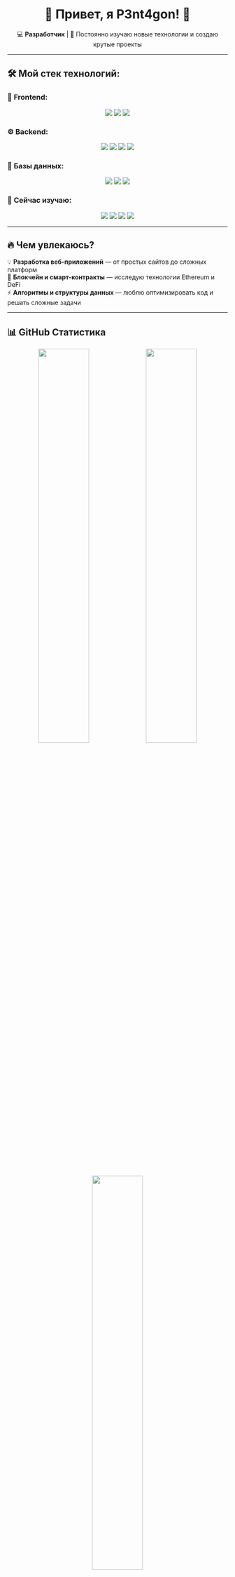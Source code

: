 <h1 align="center">🚀 Привет, я P3nt4gon! 👋</h1>

<p align="center">
  💻 <strong>Разработчик</strong> | 🎯 Постоянно изучаю новые технологии и создаю крутые проекты  
</p>

---

## 🛠️ Мой стек технологий:
### 🚀 **Frontend:**
<p align="center">
  <img src="https://img.shields.io/badge/-HTML5-E34F26?style=for-the-badge&logo=html5&logoColor=white"/>
  <img src="https://img.shields.io/badge/-CSS3-1572B6?style=for-the-badge&logo=css3"/>
  <img src="https://img.shields.io/badge/-JavaScript-F7DF1E?style=for-the-badge&logo=javascript&logoColor=black"/>
</p>

### ⚙️ **Backend:**
<p align="center">
  <img src="https://img.shields.io/badge/-C-A8B9CC?style=for-the-badge&logo=c&logoColor=black"/>
  <img src="https://img.shields.io/badge/-C++-00599C?style=for-the-badge&logo=c%2B%2B"/>
  <img src="https://img.shields.io/badge/-Python-3776AB?style=for-the-badge&logo=python&logoColor=white"/>
  <img src="https://img.shields.io/badge/-PHP-777BB4?style=for-the-badge&logo=php&logoColor=white"/>
</p>

### 💾 **Базы данных:**
<p align="center">
  <img src="https://img.shields.io/badge/-MySQL-4479A1?style=for-the-badge&logo=mysql&logoColor=white"/>
  <img src="https://img.shields.io/badge/-MS_SQL_Server-CC2927?style=for-the-badge&logo=microsoft-sql-server&logoColor=white"/>
  <img src="https://img.shields.io/badge/-Oracle-F80000?style=for-the-badge&logo=oracle&logoColor=white"/>
</p>

### 📖 **Сейчас изучаю:**
<p align="center">
  <img src="https://img.shields.io/badge/-Java-007396?style=for-the-badge&logo=java&logoColor=white"/>
  <img src="https://img.shields.io/badge/-C%23-239120?style=for-the-badge&logo=c-sharp&logoColor=white"/>
  <img src="https://img.shields.io/badge/-React-61DAFB?style=for-the-badge&logo=react&logoColor=black"/>
  <img src="https://img.shields.io/badge/-Solidity-363636?style=for-the-badge&logo=solidity&logoColor=white"/>
</p>

---

## 🔥 Чем увлекаюсь?
💡 **Разработка веб-приложений** — от простых сайтов до сложных платформ  
🔗 **Блокчейн и смарт-контракты** — исследую технологии Ethereum и DeFi  
⚡ **Алгоритмы и структуры данных** — люблю оптимизировать код и решать сложные задачи  

---

## 📊 GitHub Статистика  

<p align="center">
  <img width="48%" src="https://github-readme-stats.vercel.app/api?username=p3nt4gon5&show_icons=true&theme=radical&hide_border=true" />
  <img width="48%" src="https://github-readme-streak-stats.herokuapp.com/?user=p3nt4gon5&theme=radical&hide_border=true" />
</p>

<p align="center">
  <img width="48%" src="https://github-readme-stats.vercel.app/api/top-langs/?username=p3nt4gon5&layout=compact&theme=radical&hide_border=true" />
</p>

---

## 🌍 Где меня найти?
<p align="center">
  <a href="https://t.me/p3nt4gon">
    <img src="https://img.shields.io/badge/-Telegram-2CA5E0?style=for-the-badge&logo=telegram&logoColor=white"/>
  </a>
  <a href="https://github.com/p3nt4gon5">
    <img src="https://img.shields.io/badge/-GitHub-181717?style=for-the-badge&logo=github"/>
  </a>
</p>

---

## 🏆 Веселье на GitHub  
<p align="center">
  <img src="https://github.com/p3nt4gon5/p3nt4gon5/blob/output/github-contribution-grid-snake.svg" />
</p>


